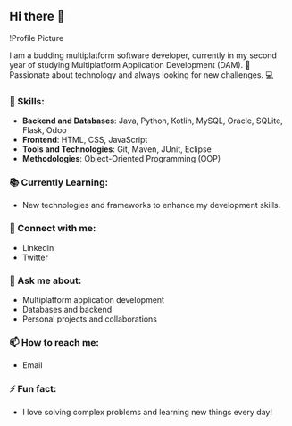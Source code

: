 ## Hi there 👋

!Profile Picture

I am a budding multiplatform software developer, currently in my second year of studying Multiplatform Application Development (DAM). 🚀 Passionate about technology and always looking for new challenges. 💻

### 🌟 Skills:
- **Backend and Databases**: Java, Python, Kotlin, MySQL, Oracle, SQLite, Flask, Odoo
- **Frontend**: HTML, CSS, JavaScript
- **Tools and Technologies**: Git, Maven, JUnit, Eclipse
- **Methodologies**: Object-Oriented Programming (OOP)

### 📚 Currently Learning:
- New technologies and frameworks to enhance my development skills.

### 🔗 Connect with me:
- LinkedIn
- Twitter

### 💬 Ask me about:
- Multiplatform application development
- Databases and backend
- Personal projects and collaborations

### 📫 How to reach me:
- Email

### ⚡ Fun fact:
- I love solving complex problems and learning new things every day!
